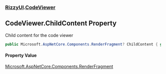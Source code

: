### [RizzyUI](RizzyUI 'RizzyUI').[CodeViewer](RizzyUI.CodeViewer 'RizzyUI.CodeViewer')

## CodeViewer.ChildContent Property

Child content for the code viewer

```csharp
public Microsoft.AspNetCore.Components.RenderFragment? ChildContent { get; set; }
```

#### Property Value
[Microsoft.AspNetCore.Components.RenderFragment](https://docs.microsoft.com/en-us/dotnet/api/Microsoft.AspNetCore.Components.RenderFragment 'Microsoft.AspNetCore.Components.RenderFragment')